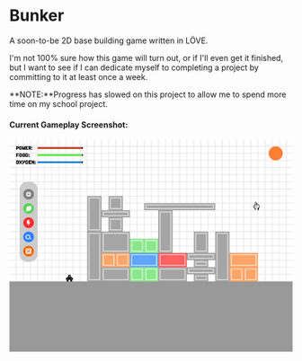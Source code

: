 # Bunker
A soon-to-be 2D base building game written in LÖVE.

I'm not 100% sure how this game will turn out, or if I'll even get it finished, but I want to see if I can dedicate myself to completing a project by committing to it at least once a week.

**NOTE:**Progress has slowed on this project to allow me to spend more time on my school project.

#### Current Gameplay Screenshot:
<p align="center">
  <img src="docs/Game_Screenshot_7.PNG"/>
</p>
